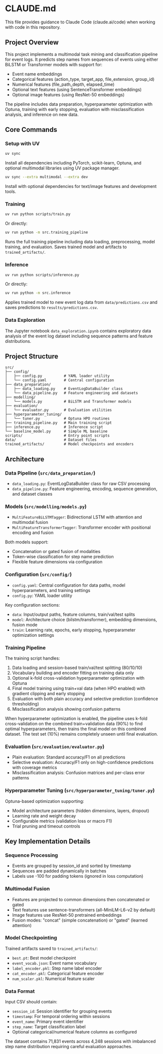 # CLAUDE.md

This file provides guidance to Claude Code (claude.ai/code) when working with code in this repository.

## Project Overview

This project implements a multimodal task mining and classification pipeline for event logs. It predicts step names from sequences of events using either BiLSTM or Transformer models with support for:

- Event name embeddings
- Categorical features (action_type, target_app, file_extension, group_id)
- Numerical features (file_path_depth, elapsed_time)
- Optional text features (using SentenceTransformer embeddings)  
- Optional image features (using ResNet-50 embeddings)

The pipeline includes data preparation, hyperparameter optimization with Optuna, training with early stopping, evaluation with misclassification analysis, and inference on new data.

## Core Commands

### Setup with UV
```bash
uv sync
```
Install all dependencies including PyTorch, scikit-learn, Optuna, and optional multimodal libraries using UV package manager.

```bash
uv sync --extra multimodal --extra dev
```
Install with optional dependencies for text/image features and development tools.

### Training
```bash
uv run python scripts/train.py
```
Or directly:
```bash
uv run python -m src.training_pipeline
```
Runs the full training pipeline including data loading, preprocessing, model training, and evaluation. Saves trained model and artifacts to `trained_artifacts/`.

### Inference
```bash
uv run python scripts/inference.py
```
Or directly:
```bash
uv run python -m src.inference
```
Applies trained model to new event log data from `data/predictions.csv` and saves predictions to `results/predictions.csv`.

### Data Exploration
The Jupyter notebook `data_exploration.ipynb` contains exploratory data analysis of the event log dataset including sequence patterns and feature distributions.

## Project Structure

```
src/
├── config/
│   ├── config.py          # YAML loader utility
│   └── config.yaml        # Central configuration
├── data_preparation/
│   ├── data_loading.py    # EventLogDataBuilder class
│   └── data_pipeline.py   # Feature engineering and datasets
├── modelling/
│   └── models.py          # BiLSTM and Transformer models
├── evaluation/
│   └── evaluator.py       # Evaluation utilities
├── hyperparameter_tuning/
│   └── tuner.py           # Optuna HPO routines
├── training_pipeline.py   # Main training script
├── inference.py           # Inference script
└── baseline_model.py      # Simple ML baseline
scripts/                   # Entry point scripts
data/                      # Dataset files
trained_artifacts/         # Model checkpoints and encoders
```

## Architecture

### Data Pipeline (`src/data_preparation/`)
- `data_loading.py`: EventLogDataBuilder class for raw CSV processing 
- `data_pipeline.py`: Feature engineering, encoding, sequence generation, and dataset classes

### Models (`src/modelling/models.py`)
- `MultiFeatureBiLSTMTagger`: Bidirectional LSTM with attention and multimodal fusion
- `MultiFeatureTransformerTagger`: Transformer encoder with positional encoding and fusion

Both models support:
- Concatenation or gated fusion of modalities
- Token-wise classification for step name prediction
- Flexible feature dimensions via configuration

### Configuration (`src/config/`)
- `config.yaml`: Central configuration for data paths, model hyperparameters, and training settings
- `config.py`: YAML loader utility

Key configuration sections:
- `data`: Input/output paths, feature columns, train/val/test splits
- `model`: Architecture choice (bilstm/transformer), embedding dimensions, fusion mode
- `train`: Learning rate, epochs, early stopping, hyperparameter optimization settings

### Training Pipeline
The training script handles:
1. Data loading and session-based train/val/test splitting (80/10/10)
2. Vocabulary building and encoder fitting on training data only
3. Optional k-fold cross-validation hyperparameter optimization with Optuna
4. Final model training using train+val data (when HPO enabled) with gradient clipping and early stopping
5. Evaluation with both plain accuracy and selective prediction (confidence thresholding)
6. Misclassification analysis showing confusion patterns

When hyperparameter optimization is enabled, the pipeline uses k-fold cross-validation on the combined train+validation data (90%) to find optimal hyperparameters, then trains the final model on this combined dataset. The test set (10%) remains completely unseen until final evaluation.

### Evaluation (`src/evaluation/evaluator.py`)
- Plain evaluation: Standard accuracy/F1 on all predictions
- Selective evaluation: Accuracy/F1 only on high-confidence predictions with coverage metrics
- Misclassification analysis: Confusion matrices and per-class error patterns

### Hyperparameter Tuning (`src/hyperparameter_tuning/tuner.py`)
Optuna-based optimization supporting:
- Model architecture parameters (hidden dimensions, layers, dropout)
- Learning rate and weight decay
- Configurable metrics (validation loss or macro F1)
- Trial pruning and timeout controls

## Key Implementation Details

### Sequence Processing
- Events are grouped by session_id and sorted by timestamp
- Sequences are padded dynamically in batches
- Labels use -100 for padding tokens (ignored in loss computation)

### Multimodal Fusion
- Features are projected to common dimensions then concatenated or gated
- Text features use sentence-transformers (all-MiniLM-L6-v2 by default)
- Image features use ResNet-50 pretrained embeddings
- Fusion modes: "concat" (simple concatenation) or "gated" (learned attention)

### Model Checkpointing
Trained artifacts saved to `trained_artifacts/`:
- `best.pt`: Best model checkpoint
- `event_vocab.json`: Event name vocabulary
- `label_encoder.pkl`: Step name label encoder  
- `cat_encoder.pkl`: Categorical feature encoder
- `num_scaler.pkl`: Numerical feature scaler

### Data Format
Input CSV should contain:
- `session_id`: Session identifier for grouping events
- `timestamp`: For temporal ordering within sessions  
- `event_name`: Primary event identifier
- `step_name`: Target classification label
- Optional categorical/numerical feature columns as configured

The dataset contains 71,831 events across 4,248 sessions with imbalanced step name distribution requiring careful evaluation approaches.